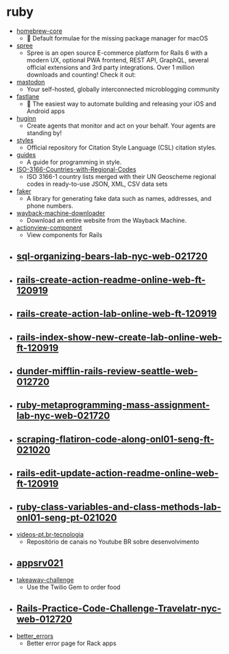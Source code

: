 # ruby
- [homebrew-core](https://github.com/Homebrew/homebrew-core)
  - 🍻 Default formulae for the missing package manager for macOS
- [spree](https://github.com/spree/spree)
  - Spree is an open source E-commerce platform for Rails 6 with a modern UX, optional PWA frontend, REST API, GraphQL, several official extensions and 3rd party integrations. Over 1 million downloads and counting! Check it out:
- [mastodon](https://github.com/tootsuite/mastodon)
  - Your self-hosted, globally interconnected microblogging community
- [fastlane](https://github.com/fastlane/fastlane)
  - 🚀 The easiest way to automate building and releasing your iOS and Android apps
- [huginn](https://github.com/huginn/huginn)
  - Create agents that monitor and act on your behalf. Your agents are standing by!
- [styles](https://github.com/citation-style-language/styles)
  - Official repository for Citation Style Language (CSL) citation styles.
- [guides](https://github.com/thoughtbot/guides)
  - A guide for programming in style.
- [ISO-3166-Countries-with-Regional-Codes](https://github.com/lukes/ISO-3166-Countries-with-Regional-Codes)
  - ISO 3166-1 country lists merged with their UN Geoscheme regional codes in ready-to-use JSON, XML, CSV data sets
- [faker](https://github.com/faker-ruby/faker)
  - A library for generating fake data such as names, addresses, and phone numbers.
- [wayback-machine-downloader](https://github.com/hartator/wayback-machine-downloader)
  - Download an entire website from the Wayback Machine.
- [actionview-component](https://github.com/github/actionview-component)
  - View components for Rails
- [sql-organizing-bears-lab-nyc-web-021720](https://github.com/learn-co-students/sql-organizing-bears-lab-nyc-web-021720)
  - 
- [rails-create-action-readme-online-web-ft-120919](https://github.com/learn-co-students/rails-create-action-readme-online-web-ft-120919)
  - 
- [rails-create-action-lab-online-web-ft-120919](https://github.com/learn-co-students/rails-create-action-lab-online-web-ft-120919)
  - 
- [rails-index-show-new-create-lab-online-web-ft-120919](https://github.com/learn-co-students/rails-index-show-new-create-lab-online-web-ft-120919)
  - 
- [dunder-mifflin-rails-review-seattle-web-012720](https://github.com/learn-co-students/dunder-mifflin-rails-review-seattle-web-012720)
  - 
- [ruby-metaprogramming-mass-assignment-lab-nyc-web-021720](https://github.com/learn-co-students/ruby-metaprogramming-mass-assignment-lab-nyc-web-021720)
  - 
- [scraping-flatiron-code-along-onl01-seng-ft-021020](https://github.com/learn-co-students/scraping-flatiron-code-along-onl01-seng-ft-021020)
  - 
- [rails-edit-update-action-readme-online-web-ft-120919](https://github.com/learn-co-students/rails-edit-update-action-readme-online-web-ft-120919)
  - 
- [ruby-class-variables-and-class-methods-lab-onl01-seng-pt-021020](https://github.com/learn-co-students/ruby-class-variables-and-class-methods-lab-onl01-seng-pt-021020)
  - 
- [videos-pt.br-tecnologia](https://github.com/carolcodes/videos-pt.br-tecnologia)
  - Repositório de canais no Youtube BR sobre desenvolvimento
- [appsrv021](https://github.com/JPouwiel/appsrv021)
  - 
- [takeaway-challenge](https://github.com/makersacademy/takeaway-challenge)
  - Use the Twilio Gem to order food
- [Rails-Practice-Code-Challenge-Travelatr-nyc-web-012720](https://github.com/learn-co-students/Rails-Practice-Code-Challenge-Travelatr-nyc-web-012720)
  - 
- [better_errors](https://github.com/BetterErrors/better_errors)
  - Better error page for Rack apps

